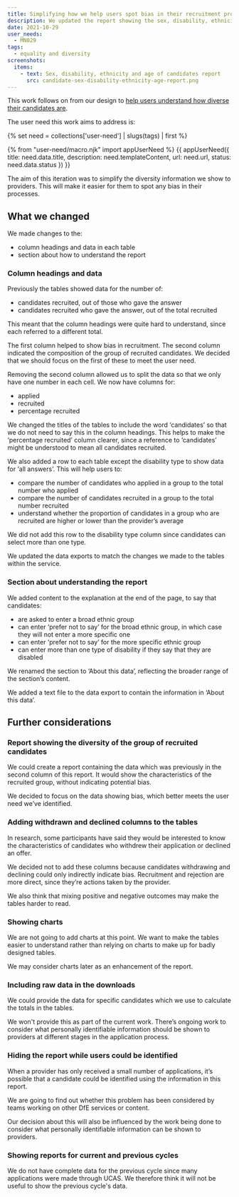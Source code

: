 ```yaml
---
title: Simplifying how we help users spot bias in their recruitment processes
description: We updated the report showing the sex, disability, ethnicity and age of candidates to focus on potential bias
date: 2021-10-29
user_needs:
  - MN029
tags:
  - equality and diversity
screenshots:
  items:
    - text: Sex, disability, ethnicity and age of candidates report
      src: candidate-sex-disability-ethnicity-age-report.png
---
```


This work follows on from our design to [help users understand how diverse their candidates are](/manage-teacher-training-applications/iterating-how-we-help-users-understand-how-diverse-their-candidates-are/).

The user need this work aims to address is:

{% set need = collections['user-need'] | slugs(tags) | first %}

{% from "user-need/macro.njk" import appUserNeed %}
{{ appUserNeed({
  title: need.data.title,
  description: need.templateContent,
  url: need.url,
  status: need.data.status
}) }}

The aim of this iteration was to simplify the diversity information we show to providers. This will make it easier for them to spot any bias in their processes.

## What we changed

We made changes to the:

- column headings and data in each table
- section about how to understand the report

### Column headings and data

Previously the tables showed data for the number of:

- candidates recruited, out of those who gave the answer
- candidates recruited who gave the answer, out of the total recruited

This meant that the column headings were quite hard to understand, since each referred to a different total.

The first column helped to show bias in recruitment. The second column indicated the composition of the group of recruited candidates. We decided that we should focus on the first of these to meet the user need.

Removing the second column allowed us to split the data so that we only have one number in each cell. We now have columns for:

- applied
- recruited
- percentage recruited

We changed the titles of the tables to include the word ‘candidates’ so that we do not need to say this in the column headings. This helps to make the ‘percentage recruited’ column clearer, since a reference to ‘candidates’ might be understood to mean all candidates recruited.

We also added a row to each table except the disability type to show data for ‘all answers’. This will help users to:

- compare the number of candidates who applied in a group to the total number who applied
- compare the number of candidates recruited in a group to the total number recruited
- understand whether the proportion of candidates in a group who are recruited are higher or lower than the provider’s average

We did not add this row to the disability type column since candidates can select more than one type.

We updated the data exports to match the changes we made to the tables within the service.

### Section about understanding the report

We added content to the explanation at the end of the page, to say that candidates:

- are asked to enter a broad ethnic group
- can enter ‘prefer not to say’ for the broad ethnic group, in which case they will not enter a more specific one
- can enter ‘prefer not to say’ for the more specific ethnic group
- can enter more than one type of disability if they say that they are disabled

We renamed the section to ‘About this data’, reflecting the broader range of the section’s content.

We added a text file to the data export to contain the information in ‘About this data’.

## Further considerations

### Report showing the diversity of the group of recruited candidates

We could create a report containing the data which was previously in the second column of this report. It would show the characteristics of the recruited group, without indicating potential bias.

We decided to focus on the data showing bias, which better meets the user need we’ve identified.

### Adding withdrawn and declined columns to the tables

In research, some participants have said they would be interested to know the characteristics of candidates who withdrew their application or declined an offer.

We decided not to add these columns because candidates withdrawing and declining could only indirectly indicate bias. Recruitment and rejection are more direct, since they’re actions taken by the provider.

We also think that mixing positive and negative outcomes may make the tables harder to read.

### Showing charts

We are not going to add charts at this point. We want to make the tables easier to understand rather than relying on charts to make up for badly designed tables.

We may consider charts later as an enhancement of the report.

### Including raw data in the downloads

We could provide the data for specific candidates which we use to calculate the totals in the tables.

We won't provide this as part of the current work. There’s ongoing work to consider what personally identifiable information should be shown to providers at different stages in the application process.

### Hiding the report while users could be identified

When a provider has only received a small number of applications, it’s possible that a candidate could be identified using the information in this report.

We are going to find out whether this problem has been considered by teams working on other DfE services or content.

Our decision about this will also be influenced by the work being done to consider what personally identifiable information can be shown to providers.

### Showing reports for current and previous cycles

We do not have complete data for the previous cycle since many applications were made through UCAS. We therefore think it will not be useful to show the previous cycle's data.
